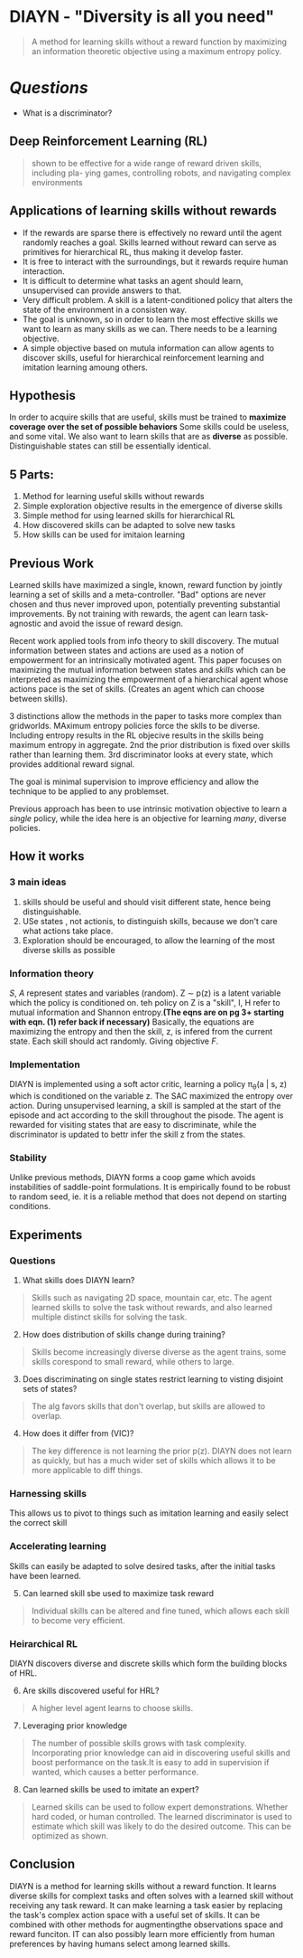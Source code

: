 # DIAYN - "Diversity is all you need"
> A method for learning skills without a reward function by maximizing an information theoretic objective
> using a maximum entropy policy.

# *Questions*
* What is a discriminator?

## Deep Reinforcement Learning (RL)
> shown to be effective for a wide range of reward driven skills, including pla-
> ying games, controlling robots, and navigating complex environments

## Applications of learning skills without rewards
 * If the rewards are sparse there is effectively no reward until the agent randomly reaches a goal. Skills learned without reward can serve as primitives for hierarchical RL, thus making it develop faster.
 * It is free to interact with the surroundings, but it rewards require human interaction. 
 * It is difficult to determine what tasks an agent should learn, unsupervised can provide answers to that.
 * Very difficult problem. A skill is a latent-conditioned policy that alters the state of the environment in a consisten way.
 * The goal is unknown, so in order to learn the most effective skills we want to learn as many skills as we can. There needs to be a learning objective. 
 * A simple objective based on mutula information can allow agents to discover skills, useful for hierarchical reinforcement learning and imitation learning amoung others.

## Hypothesis
In order to acquire skills that are useful, skills must be trained to **maximize coverage over the set of possible behaviors** Some skills could be useless, and some vital. We also want to learn skills that are as **diverse** as possible. Distinguishable states can still be essentially identical.

## 5 Parts:
1) Method for learning useful skills without rewards
2) Simple exploration objective results in the emergence of diverse skills
3) Simple method for using learned skills for hierarchical RL 
4) How discovered skills can be adapted to solve new tasks
5) How skills can be used for imitaion learning

## Previous Work
Learned skills have maximized a single, known, reward function by jointly learning a set of skills and a meta-controller. "Bad" options are never chosen and thus never improved upon, potentially preventing substantial improvements. By not training with rewards, the agent can learn task-agnostic and avoid the issue of reward design. 

Recent work applied tools from info theory to skill discovery. The mutual information between states and actions are used as a  notion of empowerment for an intrinsically motivated agent. This paper focuses on maximizing the mutual information between states and *skills* which can be interpreted as maximizing the empowerment of a hierarchical  agent whose actions pace is the set of skills. (Creates an agent which can choose between skills).

3 distinctions allow the methods in the paper to tasks more complex than gridworlds. MAximum entropy policies force the sklls to be diverse. Including entropy results in the RL objecive results in the skills being maximum entropy in aggregate. 2nd the prior distribution is fixed over skills rather than learning them. 3rd discriminator looks at every state, which provides additional reward signal.

The goal is minimal supervision to improve efficiency and allow the technique to be applied to any problemset.

Previous approach has been to use intrinsic motivation objective to learn a *single* policy, while the idea here is an objective for learning *many*, diverse policies.

## How it works
### 3 main ideas
1. skills should be useful and should visit different state, hence being distinguishable.
2. USe states , not actionis, to distinguish skills, because we don't care what actions take place.
3. Exploration should be encouraged, to allow the learning of the most diverse skills as possible

### Information theory 
*S*, *A* represent states and variables (random). Z ∼ p(z) is a latent variable which the policy is conditioned on. teh  policy on Z is a "skill", I, H refer to mutual information and Shannon entropy.**(The eqns are on pg 3+ starting with eqn. (1) refer back if necessary)** 
Basically, the equations are maximizing the entropy and then the skill, z, is infered from the current state.  Each skill should act randomly. Giving objective *F*.

### Implementation
DIAYN is implemented using a soft actor critic, learning a policy π<sub>θ</sub>(a | s, z) which is conditioned on the variable z. The SAC maximized the entropy over action. During unsupervised learning, a skill is sampled at the start of the episode and act according to the skill throughout the pisode. The agent is rewarded for visiting states that are easy to discriminate, while the discriminator is updated to bettr infer the skill z from the states.

### Stability
Unlike previous methods, DIAYN forms a coop game which avoids instabilities of saddle-point formulations. It is empirically found to be robust to random seed, ie. it is a reliable method that does not depend on starting conditions.

## Experiments
### Questions
1. What skills does DIAYN learn?
> Skills such as navigating 2D space, mountain car, etc. The agent learned skills to solve the task without rewards, and also learned multiple distinct skills for solving the task.
2. How does distribution of skills change during training?
> Skills become increasingly diverse diverse as  the agent trains, some skills corespond to small reward, while others to large.
3. Does discriminating on single states restrict learning to visting disjoint sets of states?
> The alg favors skills that don't overlap, but skills are allowed to overlap. 
4. How does it differ from (VIC)?
> The key difference is not learning the prior p(z). DIAYN does not learn as quickly, but has a much wider set of skills which allows it to be more applicable to diff things.

### Harnessing skills
This allows us to pivot to things such as imitation learning and easily select the correct skill

### Accelerating learning
Skills can easily be adapted to solve desired tasks, after the initial tasks have been learned.

5. Can learned skill  sbe used to maximize task reward
> Individual skills can be altered and fine tuned, which allows each skill to become very efficient.   
### Heirarchical RL
DIAYN discovers diverse and discrete skills which form the building blocks of HRL.

6. Are skills discovered useful for HRL?
> A higher level agent learns to choose skills.

7. Leveraging prior knowledge
> The number of possible skills grows with task complexity. Incorporating prior knowledge can aid in  discovering useful skills and boost performance on the task.It is easy to add in supervision if wanted, which causes a better performance.

8. Can learned skills be used to imitate an expert?
> Learned skills can be used to follow expert demonstrations. Whether hard coded, or human controlled. The learned discriminator is used to estimate which skill  was likely to do the desired outcome. This can be optimized as shown.

## Conclusion
DIAYN is a method for learning skills without a reward function. It learns diverse skills for complext tasks and often solves with a learned skill without receiving any task reward. It can make learning a task easier by replacing the task's complex action space with a useful set of skills. It can be combined with other methods for augmentingthe observations space and reward funciton. IT can also possibly learn more efficiently from human preferences by having humans select among learned skills. 
